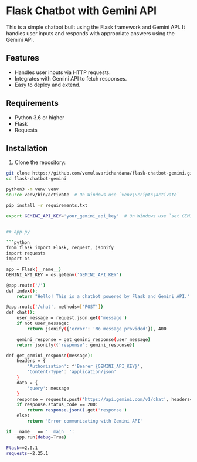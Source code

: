 # Flask Chatbot with Gemini API

This is a simple chatbot built using the Flask framework and Gemini API. It handles user inputs and responds with appropriate answers using the Gemini API.

## Features

- Handles user inputs via HTTP requests.
- Integrates with Gemini API to fetch responses.
- Easy to deploy and extend.

## Requirements

- Python 3.6 or higher
- Flask
- Requests

## Installation

1. Clone the repository:

```bash
git clone https://github.com/vemulavarichandana/flask-chatbot-gemini.git
cd flask-chatbot-gemini

python3 -m venv venv
source venv/bin/activate  # On Windows use `venv\Scripts\activate`

pip install -r requirements.txt

export GEMINI_API_KEY='your_gemini_api_key'  # On Windows use `set GEMINI_API_KEY=your_gemini_api_key`


## app.py

```python
from flask import Flask, request, jsonify
import requests
import os

app = Flask(__name__)
GEMINI_API_KEY = os.getenv('GEMINI_API_KEY')

@app.route('/')
def index():
    return "Hello! This is a chatbot powered by Flask and Gemini API."

@app.route('/chat', methods=['POST'])
def chat():
    user_message = request.json.get('message')
    if not user_message:
        return jsonify({'error': 'No message provided'}), 400

    gemini_response = get_gemini_response(user_message)
    return jsonify({'response': gemini_response})

def get_gemini_response(message):
    headers = {
        'Authorization': f'Bearer {GEMINI_API_KEY}',
        'Content-Type': 'application/json'
    }
    data = {
        'query': message
    }
    response = requests.post('https://api.gemini.com/v1/chat', headers=headers, json=data)
    if response.status_code == 200:
        return response.json().get('response')
    else:
        return 'Error communicating with Gemini API'

if __name__ == '__main__':
    app.run(debug=True)

Flask==2.0.1
requests==2.25.1
